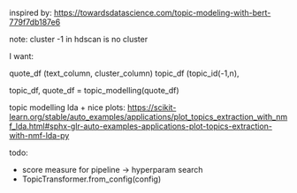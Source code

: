 inspired by: https://towardsdatascience.com/topic-modeling-with-bert-779f7db187e6

note: cluster -1 in hdscan is no cluster

I want:

quote_df (text_column, cluster_column)
topic_df (topic_id(-1,n), 

topic_df, quote_df = topic_modelling(quote_df)

topic modelling lda + nice plots: https://scikit-learn.org/stable/auto_examples/applications/plot_topics_extraction_with_nmf_lda.html#sphx-glr-auto-examples-applications-plot-topics-extraction-with-nmf-lda-py

todo: 
- score measure for pipeline -> hyperparam search
- TopicTransformer.from_config(config)